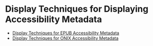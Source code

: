  # Display Techniques for Displaying Accessibility Metadata
- [Display Techniques for EPUB Accessibility Metadata](https://w3c.github.io/publ-a11y/UX-Guide-Metadata/draft/techniques/epub-metadata/)
- [Display Techniques for ONIX Accessibility Metadata](https://w3c.github.io/publ-a11y/UX-Guide-Metadata/draft/techniques/onix-metadata/)

 

